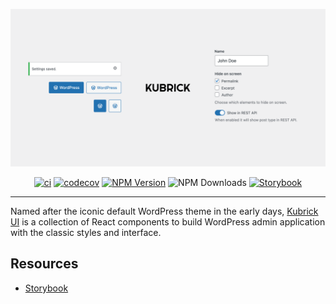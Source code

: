 [![Banner](art/kubrick%402x.png)](https://66e68bc88881b2397d6befdb-zlgmfvcbsp.chromatic.com)

<div align="center">

  [![ci](https://github.com/syntatis/kubrick/actions/workflows/ci.yml/badge.svg)](https://github.com/syntatis/kubrick/actions/workflows/ci.yml)
  [![codecov](https://codecov.io/gh/syntatis/kubrick/graph/badge.svg?token=RU6U0B93WH)](https://codecov.io/gh/syntatis/kubrick)
  [![NPM Version](https://img.shields.io/npm/v/%40syntatis%2Fkubrick)](https://www.npmjs.com/package/@syntatis/kubrick)
  ![NPM Downloads](https://img.shields.io/npm/d18m/%40syntatis%2Fkubrick)
  [![Storybook](https://img.shields.io/badge/-Storybook-FF4785?style=flat&logo=storybook&logoColor=white)](https://66e68bc88881b2397d6befdb-zlgmfvcbsp.chromatic.com)

</div>

------

Named after the iconic default WordPress theme in the early days, [Kubrick UI](https://wordpress.org/themes/default/) is a collection of React components to build WordPress admin application with the classic styles and interface.

## Resources

- [Storybook](https://66e68bc88881b2397d6befdb-zlgmfvcbsp.chromatic.com)
